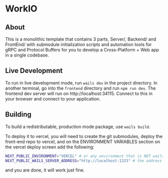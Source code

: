 # WorkIO

## About

This is a monolithic template that contains 3 parts, Server/, Backend/ and FrontEnd/ with submodule initialization scripts and automation tools for gRPC and Protocol Buffers for you to develop a Cross-Platform + Web app in a single codebase.

## Live Development

To run in live development mode, run `wails dev` in the project directory. In another terminal, go into the `frontend`
directory and run `npm run dev`. The frontend dev server will run on http://localhost:34115. Connect to this in your
browser and connect to your application.

## Building

To build a redistributable, production mode package, use `wails build`.

To deploy it to vercel, you will need to create the git submodules, deploy the front-end repo to vercel, and on the ENVIRONMENT VARIABLES section on the vercel deploy screen add the following:

```bash
NEXT_PUBLIC_ENVIRONMENT="VERCEL" # or any environment that is NOT wails.
NEXT_PUBLIC_WAILS_SERVER_ADDRESS="http://localhost:1323" # the address of the REST/gRPC Server.
```

and you are done, it will work just fine.

